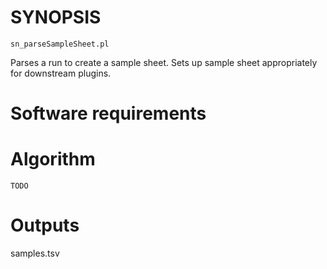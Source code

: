 # SYNOPSIS

`sn_parseSampleSheet.pl`

Parses a run to create a sample sheet.
Sets up sample sheet appropriately for downstream
plugins.

# Software requirements

# Algorithm

`TODO`

# Outputs

samples.tsv

